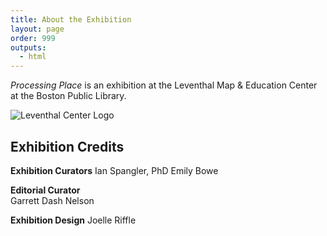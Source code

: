 ```yaml
---
title: About the Exhibition
layout: page
order: 999
outputs:
  - html
---
```


*Processing Place* is an exhibition at the Leventhal Map & Education Center at the Boston Public Library.

![Leventhal Center Logo](/_assets/images/LMEC-logo.webp)

## Exhibition Credits

**Exhibition Curators**
Ian Spangler, PhD
Emily Bowe

**Editorial Curator**   
Garrett Dash Nelson

**Exhibition Design**
Joelle Riffle